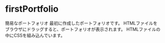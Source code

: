 # firstPortfolio
簡易なポートフォリオ
最初に作成したポートフォリオです。
HTMLファイルをブラウザにドラッグすると、ポートフォリオが表示されます。
HTMLファイルの中にCSSを組み込んでいます。
